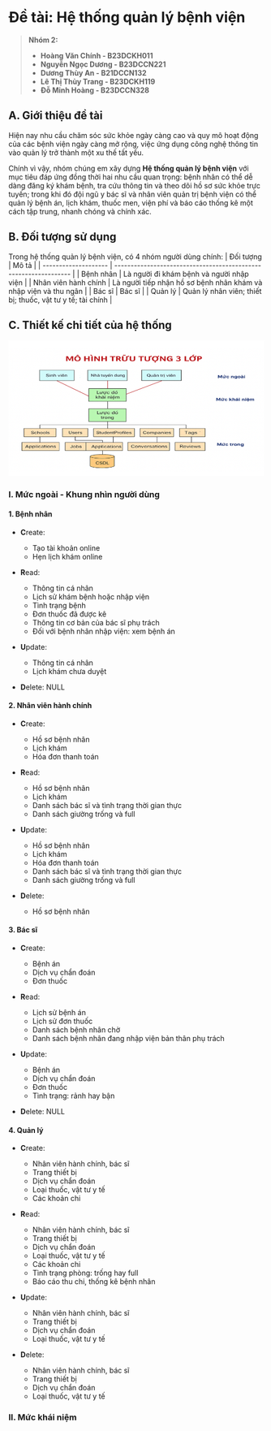 # Đề tài: Hệ thống quản lý bệnh viện

> **Nhóm 2:**
> * **Hoàng Văn Chính - B23DCKH011**
> * **Nguyễn Ngọc Dương - B23DCCN221**
> * **Dương Thùy An - B21DCCN132**
> * **Lê Thị Thùy Trang - B23DCKH119**
> * **Đỗ Minh Hoàng - B23DCCN328**

## A. Giới thiệu đề tài
Hiện nay nhu cầu chăm sóc sức khỏe ngày càng cao và quy mô hoạt động của các bệnh viện ngày càng mở rộng, việc ứng dụng công nghệ thông tin vào quản lý trở thành một xu thế tất yếu.

Chính vì vậy, nhóm chúng em xây dựng **Hệ thống quản lý bệnh viện** với mục tiêu đáp ứng đồng thời hai nhu cầu quan trọng: bệnh nhân có thể dễ dàng đăng ký khám bệnh, tra cứu thông tin và theo dõi hồ sơ sức khỏe trực tuyến; trong khi đó đội ngũ y bác sĩ và nhân viên quản trị bệnh viện có thể quản lý bệnh án, lịch khám, thuốc men, viện phí và báo cáo thống kê một cách tập trung, nhanh chóng và chính xác.

## B. Đối tượng sử dụng
Trong hệ thống quản lý bệnh viện, có 4 nhóm người dùng chính:
| Đối tượng            | Mô tả                                                            |
| -------------------- | ---------------------------------------------------------------- |
| Bệnh nhân            | Là người đi khám bệnh và người nhập viện                         |
| Nhân viên hành chính | Là người tiếp nhận hồ sơ bệnh nhân khám và nhập viện và thu ngân |
| Bác sĩ               | Bác sĩ                                                           |
| Quản lý              | Quản lý nhân viên; thiết bị; thuốc, vật tư y tế; tài chính       |

## C. Thiết kế chi tiết của hệ thống

![Mô hình trừu trượng 3 lớp](images-of-readme/mo_hinh_truu_tuong_3_lop.png)

### I. Mức ngoài - Khung nhìn người dùng

#### 1. Bệnh nhân

* **C**reate:
  * Tạo tài khoản online
  * Hẹn lịch khám online

* **R**ead:
  * Thông tin cá nhân
  * Lịch sử khám bệnh hoặc nhập viện
  * Tình trạng bệnh
  * Đơn thuốc đã được kê
  * Thông tin cơ bản của bác sĩ phụ trách
  * Đối với bệnh nhân nhập viện: xem bệnh án

* **U**pdate:
  * Thông tin cá nhân
  * Lịch khám chưa duyệt

* **D**elete: NULL

#### 2. Nhân viên hành chính
* **C**reate:
  * Hồ sơ bệnh nhân
  * Lịch khám
  * Hóa đơn thanh toán

* **R**ead:
  * Hồ sơ bệnh nhân
  * Lịch khám
  * Danh sách bác sĩ và tình trạng thời gian thực
  * Danh sách giường trống và full

* **U**pdate:
  * Hồ sơ bệnh nhân
  * Lịch khám
  * Hóa đơn thanh toán
  * Danh sách bác sĩ và tình trạng thời gian thực
  * Danh sách giường trống và full

* **D**elete: 
  * Hồ sơ bệnh nhân

#### 3. Bác sĩ
* **C**reate:
  * Bệnh án
  * Dịch vụ chẩn đoán
  * Đơn thuốc

* **R**ead:
  * Lịch sử bệnh án
  * Lịch sử đơn thuốc
  * Danh sách bệnh nhân chờ
  * Danh sách bệnh nhân đang nhập viện bản thân phụ trách

* **U**pdate:
  * Bệnh án
  * Dịch vụ chẩn đoán
  * Đơn thuốc
  * Tình trạng: rảnh hay bận

* **D**elete: NULL

#### 4. Quản lý
* **C**reate:
  * Nhân viên hành chính, bác sĩ
  * Trang thiết bị
  * Dịch vụ chẩn đoán
  * Loại thuốc, vật tư y tế
  * Các khoản chi

* **R**ead:
  * Nhân viên hành chính, bác sĩ
  * Trang thiết bị
  * Dịch vụ chẩn đoán
  * Loại thuốc, vật tư y tế
  * Các khoản chi
  * Tình trạng phòng: trống hay full
  * Báo cáo thu chi, thống kê bệnh nhân

* **U**pdate:
  * Nhân viên hành chính, bác sĩ
  * Trang thiết bị
  * Dịch vụ chẩn đoán
  * Loại thuốc, vật tư y tế

* **D**elete: 
  * Nhân viên hành chính, bác sĩ
  * Trang thiết bị
  * Dịch vụ chẩn đoán
  * Loại thuốc, vật tư y tế

### II. Mức khái niệm